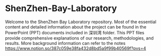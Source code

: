 # ShenZhen-Bay-Laboratory
Welcome to the ShenZhen Bay Laboratory repository. Most of the essential content and detailed information about the project can be found in the PowerPoint (PPT) documents included in 深圳湾 folder. This PPT files provide comprehensive explanations of our research, methodologies, and results. More background information can refer to the notes https://www.notion.so/387c059e38fa432d8bd5a9f99b40569f?pvs=4
